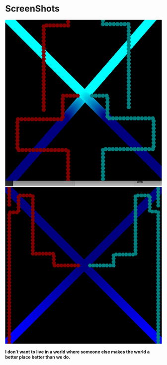 # ScreenShots

![Alt text](../res/gameShot.png "gameplay")
![Alt text](../res/gameShot2.png "gameplay")


**I don’t want to live in a world where someone else makes the world a better place better than we do.**

